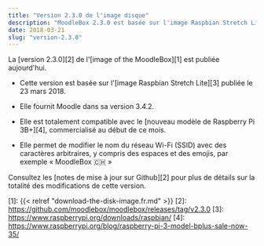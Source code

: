 ```yaml
---
title: "Version 2.3.0 de l'image disque"
description: "MoodleBox 2.3.0 est basée sur l'image Raspbian Stretch Lite du 13.03.2018 et sur Moodle 3.4.2. Elle supporte la nouvelle Raspberry Pi 3B+."
date: 2018-03-21
slug: "version-2.3.0"
---
```


La [version 2.3.0][2] de l'[image of the MoodleBox][1] est publiée aujourd'hui.

- Cette version est basée sur l'[image Raspbian Stretch Lite][3] publiée le 23 mars 2018.

- Elle fournit Moodle dans sa version 3.4.2.

- Elle est totalement compatible avec le [nouveau modèle de Raspberry Pi 3B+][4], commercialisé au début de ce mois.

- Elle permet de modifier le nom du réseau Wi-Fi (SSID) avec des caractères arbitraires, y compris des espaces et des emojis, par exemple « MoodleBox 🇨🇭 »

Consultez les [notes de mise à jour sur Github][2] pour plus de détails sur la totalité des modifications de cette version.

 [1]: {{< relref "download-the-disk-image.fr.md" >}}
 [2]: https://github.com/moodlebox/moodlebox/releases/tag/v2.3.0
 [3]: https://www.raspberrypi.org/downloads/raspbian/
 [4]: https://www.raspberrypi.org/blog/raspberry-pi-3-model-bplus-sale-now-35/
